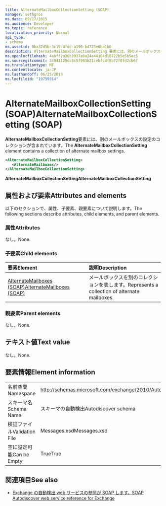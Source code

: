 ```yaml
---
title: AlternateMailboxCollectionSetting (SOAP)
manager: sethgros
ms.date: 09/17/2015
ms.audience: Developer
ms.topic: reference
localization_priority: Normal
api_type:
- schema
ms.assetid: 0ba37d5b-3c19-4fdd-a196-b4723e6ba1b0
description: AlternateMailboxCollectionSetting 要素には、別のメールボックスの設定のコレクションが含まれています。
ms.openlocfilehash: 4abff2a36b3937a9a24e44104d18722b5e5b5ec5
ms.sourcegitcommit: 34041125dc8c5f993b21cebfc4f8b72f0fd2cb6f
ms.translationtype: MT
ms.contentlocale: ja-JP
ms.lasthandoff: 06/25/2018
ms.locfileid: "19759314"
---
```

# <a name="alternatemailboxcollectionsetting-soap"></a><span data-ttu-id="ae929-103">AlternateMailboxCollectionSetting (SOAP)</span><span class="sxs-lookup"><span data-stu-id="ae929-103">AlternateMailboxCollectionSetting (SOAP)</span></span>

<span data-ttu-id="ae929-104">**AlternateMailboxCollectionSetting**要素には、別のメールボックスの設定のコレクションが含まれています。</span><span class="sxs-lookup"><span data-stu-id="ae929-104">The **AlternateMailboxCollectionSetting** element contains a collection of alternate mailbox settings.</span></span> 
  
```XML
<AlternateMailboxCollectionSetting>
   <AlternateMailboxes/>
</AlternateMailboxCollectionSetting>
```

 <span data-ttu-id="ae929-105">**AlternateMailboxCollectionSetting**</span><span class="sxs-lookup"><span data-stu-id="ae929-105">**AlternateMailboxCollectionSetting**</span></span>
## <a name="attributes-and-elements"></a><span data-ttu-id="ae929-106">属性および要素</span><span class="sxs-lookup"><span data-stu-id="ae929-106">Attributes and elements</span></span>

<span data-ttu-id="ae929-107">以下のセクションで、属性、子要素、親要素について説明します。</span><span class="sxs-lookup"><span data-stu-id="ae929-107">The following sections describe attributes, child elements, and parent elements.</span></span>
  
### <a name="attributes"></a><span data-ttu-id="ae929-108">属性</span><span class="sxs-lookup"><span data-stu-id="ae929-108">Attributes</span></span>

<span data-ttu-id="ae929-109">なし。</span><span class="sxs-lookup"><span data-stu-id="ae929-109">None.</span></span>
  
### <a name="child-elements"></a><span data-ttu-id="ae929-110">子要素</span><span class="sxs-lookup"><span data-stu-id="ae929-110">Child elements</span></span>

|<span data-ttu-id="ae929-111">**要素**</span><span class="sxs-lookup"><span data-stu-id="ae929-111">**Element**</span></span>|<span data-ttu-id="ae929-112">**説明**</span><span class="sxs-lookup"><span data-stu-id="ae929-112">**Description**</span></span>|
|:-----|:-----|
|[<span data-ttu-id="ae929-113">AlternateMailboxes (SOAP)</span><span class="sxs-lookup"><span data-stu-id="ae929-113">AlternateMailboxes (SOAP)</span></span>](alternatemailboxes-soap.md) <br/> |<span data-ttu-id="ae929-114">メールボックスを別のコレクションを表します。</span><span class="sxs-lookup"><span data-stu-id="ae929-114">Represents a collection of alternate mailboxes.</span></span>  <br/> |
   
### <a name="parent-elements"></a><span data-ttu-id="ae929-115">親要素</span><span class="sxs-lookup"><span data-stu-id="ae929-115">Parent elements</span></span>

<span data-ttu-id="ae929-116">なし。</span><span class="sxs-lookup"><span data-stu-id="ae929-116">None.</span></span>
  
## <a name="text-value"></a><span data-ttu-id="ae929-117">テキスト値</span><span class="sxs-lookup"><span data-stu-id="ae929-117">Text value</span></span>

<span data-ttu-id="ae929-118">なし。</span><span class="sxs-lookup"><span data-stu-id="ae929-118">None.</span></span>
  
## <a name="element-information"></a><span data-ttu-id="ae929-119">要素情報</span><span class="sxs-lookup"><span data-stu-id="ae929-119">Element information</span></span>

|||
|:-----|:-----|
|<span data-ttu-id="ae929-120">名前空間</span><span class="sxs-lookup"><span data-stu-id="ae929-120">Namespace</span></span>  <br/> |http://schemas.microsoft.com/exchange/2010/Autodiscover  <br/> |
|<span data-ttu-id="ae929-121">スキーマ名</span><span class="sxs-lookup"><span data-stu-id="ae929-121">Schema Name</span></span>  <br/> |<span data-ttu-id="ae929-122">スキーマの自動検出</span><span class="sxs-lookup"><span data-stu-id="ae929-122">Autodiscover schema</span></span>  <br/> |
|<span data-ttu-id="ae929-123">検証ファイル</span><span class="sxs-lookup"><span data-stu-id="ae929-123">Validation File</span></span>  <br/> |<span data-ttu-id="ae929-124">Messages.xsd</span><span class="sxs-lookup"><span data-stu-id="ae929-124">Messages.xsd</span></span>  <br/> |
|<span data-ttu-id="ae929-125">空に設定可能</span><span class="sxs-lookup"><span data-stu-id="ae929-125">Can be Empty</span></span>  <br/> |<span data-ttu-id="ae929-126">True</span><span class="sxs-lookup"><span data-stu-id="ae929-126">True</span></span>  <br/> |
   
## <a name="see-also"></a><span data-ttu-id="ae929-127">関連項目</span><span class="sxs-lookup"><span data-stu-id="ae929-127">See also</span></span>

- [<span data-ttu-id="ae929-128">Exchange の自動検出 web サービスの参照が SOAP します。</span><span class="sxs-lookup"><span data-stu-id="ae929-128">SOAP Autodiscover web service reference for Exchange</span></span>](soap-autodiscover-web-service-reference-for-exchange.md)

